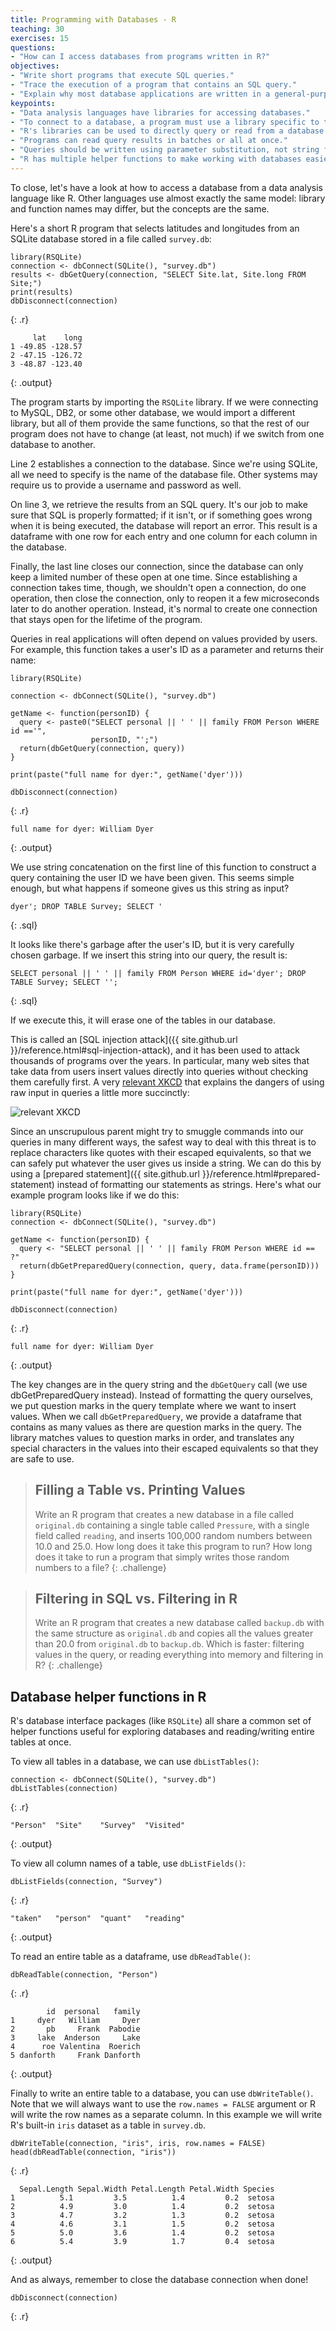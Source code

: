 ```yaml
---
title: Programming with Databases - R
teaching: 30
exercises: 15
questions:
- "How can I access databases from programs written in R?"
objectives:
- "Write short programs that execute SQL queries."
- "Trace the execution of a program that contains an SQL query."
- "Explain why most database applications are written in a general-purpose language rather than in SQL."
keypoints:
- "Data analysis languages have libraries for accessing databases."
- "To connect to a database, a program must use a library specific to that database engine."
- "R's libraries can be used to directly query or read from a database."
- "Programs can read query results in batches or all at once."
- "Queries should be written using parameter substitution, not string formatting."
- "R has multiple helper functions to make working with databases easier."
---
```


To close,
let's have a look at how to access a database from
a data analysis language like R.
Other languages use almost exactly the same model:
library and function names may differ,
but the concepts are the same.

Here's a short R program that selects latitudes and longitudes
from an SQLite database stored in a file called `survey.db`:

~~~
library(RSQLite)
connection <- dbConnect(SQLite(), "survey.db")
results <- dbGetQuery(connection, "SELECT Site.lat, Site.long FROM Site;")
print(results)
dbDisconnect(connection)
~~~
{: .r}
~~~
     lat    long
1 -49.85 -128.57
2 -47.15 -126.72
3 -48.87 -123.40
~~~
{: .output}

The program starts by importing the `RSQLite` library.
If we were connecting to MySQL, DB2, or some other database,
we would import a different library,
but all of them provide the same functions,
so that the rest of our program does not have to change
(at least, not much)
if we switch from one database to another.

Line 2 establishes a connection to the database.
Since we're using SQLite,
all we need to specify is the name of the database file.
Other systems may require us to provide a username and password as well.

On line 3, we retrieve the results from an SQL query.
It's our job to make sure that SQL is properly formatted;
if it isn't,
or if something goes wrong when it is being executed,
the database will report an error.
This result is a dataframe with one row for each entry and one column for each column in the database.

Finally, the last line closes our connection,
since the database can only keep a limited number of these open at one time.
Since establishing a connection takes time,
though,
we shouldn't open a connection,
do one operation,
then close the connection,
only to reopen it a few microseconds later to do another operation.
Instead,
it's normal to create one connection that stays open for the lifetime of the program.

Queries in real applications will often depend on values provided by users.
For example,
this function takes a user's ID as a parameter and returns their name:

~~~
library(RSQLite)

connection <- dbConnect(SQLite(), "survey.db")

getName <- function(personID) {
  query <- paste0("SELECT personal || ' ' || family FROM Person WHERE id =='",
                  personID, "';")
  return(dbGetQuery(connection, query))
}

print(paste("full name for dyer:", getName('dyer')))

dbDisconnect(connection)
~~~
{: .r}
~~~
full name for dyer: William Dyer
~~~
{: .output}

We use string concatenation on the first line of this function
to construct a query containing the user ID we have been given.
This seems simple enough,
but what happens if someone gives us this string as input?

~~~
dyer'; DROP TABLE Survey; SELECT '
~~~
{: .sql}

It looks like there's garbage after the user's ID,
but it is very carefully chosen garbage.
If we insert this string into our query,
the result is:

~~~
SELECT personal || ' ' || family FROM Person WHERE id='dyer'; DROP TABLE Survey; SELECT '';
~~~
{: .sql}

If we execute this,
it will erase one of the tables in our database.

This is called an [SQL injection attack]({{ site.github.url }}/reference.html#sql-injection-attack),
and it has been used to attack thousands of programs over the years.
In particular,
many web sites that take data from users insert values directly into queries
without checking them carefully first.
A very [relevant XKCD](https://xkcd.com/327/) that explains the
dangers of using raw input in queries a little more succinctly:

![relevant XKCD](https://imgs.xkcd.com/comics/exploits_of_a_mom.png)

Since an unscrupulous parent might try to smuggle commands into our queries in many different ways,
the safest way to deal with this threat is
to replace characters like quotes with their escaped equivalents,
so that we can safely put whatever the user gives us inside a string.
We can do this by using a [prepared statement]({{ site.github.url }}/reference.html#prepared-statement)
instead of formatting our statements as strings.
Here's what our example program looks like if we do this:

~~~
library(RSQLite)
connection <- dbConnect(SQLite(), "survey.db")

getName <- function(personID) {
  query <- "SELECT personal || ' ' || family FROM Person WHERE id == ?"
  return(dbGetPreparedQuery(connection, query, data.frame(personID)))
}

print(paste("full name for dyer:", getName('dyer')))

dbDisconnect(connection)
~~~
{: .r}
~~~
full name for dyer: William Dyer
~~~
{: .output}

The key changes are in the query string and the `dbGetQuery` call (we use dbGetPreparedQuery instead).
Instead of formatting the query ourselves,
we put question marks in the query template where we want to insert values.
When we call `dbGetPreparedQuery`,
we provide a dataframe
that contains as many values as there are question marks in the query.
The library matches values to question marks in order,
and translates any special characters in the values
into their escaped equivalents
so that they are safe to use.

> ## Filling a Table vs. Printing Values
>
> Write an R program that creates a new database in a file called
> `original.db` containing a single table called `Pressure`, with a
> single field called `reading`, and inserts 100,000 random numbers
> between 10.0 and 25.0.  How long does it take this program to run?
> How long does it take to run a program that simply writes those
> random numbers to a file?
{: .challenge}

> ## Filtering in SQL vs. Filtering in R
>
> Write an R program that creates a new database called
> `backup.db` with the same structure as `original.db` and copies all
> the values greater than 20.0 from `original.db` to `backup.db`.
> Which is faster: filtering values in the query, or reading
> everything into memory and filtering in R?
{: .challenge}

## Database helper functions in R

R's database interface packages (like `RSQLite`) all share
a common set of helper functions useful for exploring databases and
reading/writing entire tables at once.

To view all tables in a database, we can use `dbListTables()`:

~~~
connection <- dbConnect(SQLite(), "survey.db")
dbListTables(connection)
~~~
{: .r}
~~~
"Person"  "Site"    "Survey"  "Visited"
~~~
{: .output}


To view all column names of a table, use `dbListFields()`:

~~~
dbListFields(connection, "Survey")
~~~
{: .r}
~~~
"taken"   "person"  "quant"   "reading"
~~~
{: .output}


To read an entire table as a dataframe, use `dbReadTable()`:

~~~
dbReadTable(connection, "Person")
~~~
{: .r}
~~~
        id  personal   family
1     dyer   William     Dyer
2       pb     Frank  Pabodie
3     lake  Anderson     Lake
4      roe Valentina  Roerich
5 danforth     Frank Danforth
~~~
{: .output}


Finally to write an entire table to a database, you can use `dbWriteTable()`.
Note that we will always want to use the `row.names = FALSE` argument or R
will write the row names as a separate column.
In this example we will write R's built-in `iris` dataset as a table in `survey.db`.

~~~
dbWriteTable(connection, "iris", iris, row.names = FALSE)
head(dbReadTable(connection, "iris"))
~~~
{: .r}
~~~
  Sepal.Length Sepal.Width Petal.Length Petal.Width Species
1          5.1         3.5          1.4         0.2  setosa
2          4.9         3.0          1.4         0.2  setosa
3          4.7         3.2          1.3         0.2  setosa
4          4.6         3.1          1.5         0.2  setosa
5          5.0         3.6          1.4         0.2  setosa
6          5.4         3.9          1.7         0.4  setosa
~~~
{: .output}

And as always, remember to close the database connection when done!

~~~
dbDisconnect(connection)
~~~
{: .r}
